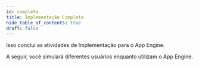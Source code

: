 ```yaml
---
id: complete
title: Implementação Completa
hide_table_of_contents: true
draft: false
---
```


Isso conclui as atividades de Implementação para o App Engine.

A seguir, você simulará diferentes usuários enquanto utilizam o App Engine.
